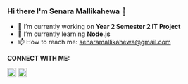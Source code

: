 ### Hi there I'm Senara Mallikahewa 👋



- 🔭 I’m currently working on **Year 2 Semester 2 IT Project**
- 🌱 I’m currently learning **Node.js**
- 📫 How to reach me: senaramallikahewa@gmail.com

**CONNECT WITH ME:**

[<img src='https://cdn.jsdelivr.net/npm/simple-icons@3.0.1/icons/facebook.svg' alt='facebook' height='20'>](https://www.facebook.com/senara.mallikahewa)   [<img src='https://cdn.jsdelivr.net/npm/simple-icons@3.0.1/icons/instagram.svg' alt='instagram' height='20'>](https://www.instagram.com/senara_m/)

